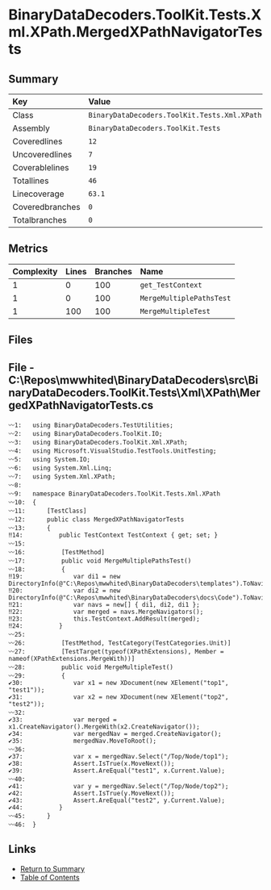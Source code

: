 ﻿# BinaryDataDecoders.ToolKit.Tests.Xml.XPath.MergedXPathNavigatorTests

## Summary

| Key             | Value                                                                  |
| :-------------- | :--------------------------------------------------------------------- |
| Class           | `BinaryDataDecoders.ToolKit.Tests.Xml.XPath.MergedXPathNavigatorTests` |
| Assembly        | `BinaryDataDecoders.ToolKit.Tests`                                     |
| Coveredlines    | `12`                                                                   |
| Uncoveredlines  | `7`                                                                    |
| Coverablelines  | `19`                                                                   |
| Totallines      | `46`                                                                   |
| Linecoverage    | `63.1`                                                                 |
| Coveredbranches | `0`                                                                    |
| Totalbranches   | `0`                                                                    |

## Metrics

| Complexity | Lines | Branches | Name                     |
| :--------- | :---- | :------- | :----------------------- |
| 1          | 0     | 100      | `get_TestContext`        |
| 1          | 0     | 100      | `MergeMultiplePathsTest` |
| 1          | 100   | 100      | `MergeMultipleTest`      |

## Files

## File - C:\Repos\mwwhited\BinaryDataDecoders\src\BinaryDataDecoders.ToolKit.Tests\Xml\XPath\MergedXPathNavigatorTests.cs

```CSharp
〰1:   using BinaryDataDecoders.TestUtilities;
〰2:   using BinaryDataDecoders.ToolKit.IO;
〰3:   using BinaryDataDecoders.ToolKit.Xml.XPath;
〰4:   using Microsoft.VisualStudio.TestTools.UnitTesting;
〰5:   using System.IO;
〰6:   using System.Xml.Linq;
〰7:   using System.Xml.XPath;
〰8:   
〰9:   namespace BinaryDataDecoders.ToolKit.Tests.Xml.XPath
〰10:  {
〰11:      [TestClass]
〰12:      public class MergedXPathNavigatorTests
〰13:      {
‼14:          public TestContext TestContext { get; set; }
〰15:  
〰16:          [TestMethod]
〰17:          public void MergeMultiplePathsTest()
〰18:          {
‼19:              var di1 = new DirectoryInfo(@"C:\Repos\mwwhited\BinaryDataDecoders\templates").ToNavigable();
‼20:              var di2 = new DirectoryInfo(@"C:\Repos\mwwhited\BinaryDataDecoders\docs\Code").ToNavigable();
‼21:              var navs = new[] { di1, di2, di1 };
‼22:              var merged = navs.MergeNavigators();
‼23:              this.TestContext.AddResult(merged);
‼24:          }
〰25:  
〰26:          [TestMethod, TestCategory(TestCategories.Unit)]
〰27:          [TestTarget(typeof(XPathExtensions), Member = nameof(XPathExtensions.MergeWith))]
〰28:          public void MergeMultipleTest()
〰29:          {
✔30:              var x1 = new XDocument(new XElement("top1", "test1"));
✔31:              var x2 = new XDocument(new XElement("top2", "test2"));
〰32:  
✔33:              var merged = x1.CreateNavigator().MergeWith(x2.CreateNavigator());
✔34:              var mergedNav = merged.CreateNavigator();
✔35:              mergedNav.MoveToRoot();
〰36:  
✔37:              var x = mergedNav.Select("/Top/Node/top1");
✔38:              Assert.IsTrue(x.MoveNext());
✔39:              Assert.AreEqual("test1", x.Current.Value);
〰40:  
✔41:              var y = mergedNav.Select("/Top/Node/top2");
✔42:              Assert.IsTrue(y.MoveNext());
✔43:              Assert.AreEqual("test2", y.Current.Value);
✔44:          }
〰45:      }
〰46:  }
```

## Links

* [Return to Summary](Summary.md)
* [Table of Contents](../TOC.md)

